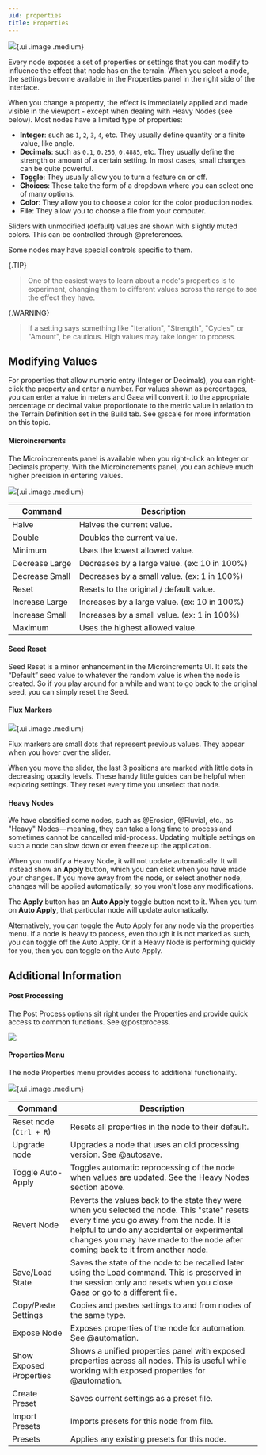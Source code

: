 ```yaml
---
uid: properties
title: Properties
---
```


![](/images/ui/properties.webp){.ui .image .medium}

Every node exposes a set of properties or settings that you can modify to influence the effect that node has on the terrain. When you select a node, the settings become available in the Properties panel in the right side of the interface.

When you change a property, the effect is immediately applied and made visible in the viewport - except when dealing with Heavy Nodes (see below). Most nodes have a limited type of properties: 
- **Integer**: such as `1`, `2`, `3`, `4`, etc. They usually define quantity or a finite value, like angle.
- **Decimals**: such as `0.1`, `0.256`, `0.4885`, etc. They usually define the strength or amount of a certain setting. In most cases, small changes can be quite powerful.
- **Toggle**: They usually allow you to turn a feature on or off.
- **Choices**: These take the form of a dropdown where you can select one of many options.
- **Color**: They allow you to choose a color for the color production nodes.
- **File**: They allow you to choose a file from your computer.

Sliders with unmodified (default) values are shown with slightly muted colors. This can be controlled through @preferences.

Some nodes may have special controls specific to them.

{.TIP}
> One of the easiest ways to learn about a node's properties is to experiment, changing them to different values across the range to see the effect they have.

{.WARNING}
> If a setting says something like "Iteration", "Strength", "Cycles", or "Amount", be cautious. High values may take longer to process. 

## Modifying Values

For properties that allow numeric entry (Integer or Decimals), you can right-click the property and enter a number. For values shown as percentages, you can enter a value in meters and Gaea will convert it to the appropriate percentage or decimal value proportionate to the metric value in relation to the Terrain Definition set in the Build tab. See @scale for more information on this topic.

#### Microincrements

The Microincrements panel is available when you right-click an Integer or Decimals property. With the Microincrements panel, you can achieve much higher precision in entering values.

![](/images/ui/microincrements.webp){.ui .image .medium}

| Command | Description |
| -------------- | ------------------------------------------- |
| Halve | Halves the current value. |
| Double | Doubles the current value. |
| Minimum | Uses the lowest allowed value. |
| Decrease Large | Decreases by a large value. (ex: 10 in 100%) |
| Decrease Small | Decreases by a small value. (ex: 1 in 100%) |
| Reset | Resets to the original / default value. |
| Increase Large | Increases by a large value. (ex: 10 in 100%) |
| Increase Small | Increases by a small value. (ex: 1 in 100%) |
| Maximum | Uses the highest allowed value. |

#### Seed Reset

Seed Reset is a minor enhancement in the Microincrements UI. It sets the “Default” seed value to whatever the random value is when the node is created. So if you play around for a while and want to go back to the original seed, you can simply reset the Seed.

#### Flux Markers

![](/images/ui/properties-flux.webp){.ui .image .medium}

Flux markers are small dots that represent previous values. They appear when you hover over the slider.

When you move the slider, the last 3 positions are marked with little dots in decreasing opacity levels. These handy little guides can be helpful when exploring settings. They reset every time you unselect that node.


#### Heavy Nodes

We have classified some nodes, such as @Erosion, @Fluvial, etc., as "Heavy" Nodes — meaning, they can take a long time to process and sometimes cannot be cancelled mid-process. Updating multiple settings on such a node can slow down or even freeze up the application.

When you modify a Heavy Node, it will not update automatically. It will instead show an **Apply** button, which you can click when you have made your changes.
If you move away from the node, or select another node, changes will be applied automatically, so you won't lose any modifications.

The **Apply** button has an **Auto Apply** toggle button next to it. When you turn on **Auto Apply**, that particular node will update automatically.

Alternatively, you can toggle the Auto Apply for any node via the properties menu. If a node is heavy to process, even though it is not marked as such, you can toggle off the Auto Apply. Or if a Heavy Node is performing quickly for you, then you can toggle on the Auto Apply.

## Additional Information

#### Post Processing

The Post Process options sit right under the Properties and provide quick access to common functions. See @postprocess.

![](/images/ui/postprocess.webp)

#### Properties Menu

The node Properties menu provides access to additional functionality.

![](/images/ui/properties-menu.webp){.ui .image .medium}

| Command | Description    |
| ----------------------- | ------------------------------------------------------------------------------------------------------------------------------------------------------------------------------------------------------------------------------------------------------------------------- |
| Reset node (`Ctrl + R`) | Resets all properties in the node to their default.    |
| Upgrade node | Upgrades a node that uses an old processing version. See @autosave. |
| Toggle Auto-Apply | Toggles automatic reprocessing of the node when values are updated. See the Heavy Nodes section above.   |
| Revert Node | Reverts the values back to the state they were when you selected the node. This "state" resets every time you go away from the node. It is helpful to undo any accidental or experimental changes you may have made to the node after coming back to it from another node. |
| Save/Load State | Saves the state of the node to be recalled later using the Load command. This is preserved in the session only and resets when you close Gaea or go to a different file.  |
| Copy/Paste Settings | Copies and pastes settings to and from nodes of the same type.    |
| Expose Node | Exposes properties of the node for automation. See @automation.    |
| Show Exposed Properties | Shows a unified properties panel with exposed properties across all nodes. This is useful while working with exposed properties for @automation.  |
| Create Preset | Saves current settings as a preset file.    |
| Import Presets | Imports presets for this node from file.    |
| Presets | Applies any existing presets for this node.    |
